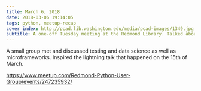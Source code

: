 ```yaml
---
title: March 6, 2018
date: 2018-03-06 19:14:05
tags: python, meetup-recap
cover_index: http://pcad.lib.washington.edu/media/pcad-images/1349.jpg
subtitle: A one-off Tuesday meeting at the Redmond Library. Talked about Testing and Data Science.
---
```


A small group met and discussed testing and data science as well as microframeworks. Inspired the lightning talk that happened on the 15th of March. 

https://www.meetup.com/Redmond-Python-User-Group/events/247235932/